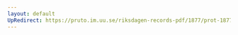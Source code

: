 ```yaml
---
layout: default
UpRedirect: https://pruto.im.uu.se/riksdagen-records-pdf/1877/prot-1877--ak--055/prot-1877--ak--055_043.pdf
---
```

